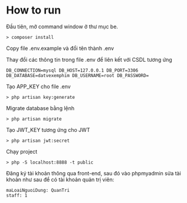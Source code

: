 # How to run

Đầu tiên, mở command window ở thư mục be.
<pre><code>> composer install</code></pre>
Copy file .env.example và đổi tên thành .env

Thay đổi các thông tin trong file .env để liên kết với CSDL tương ứng
    <pre><code>DB_CONNECTION=mysql
    DB_HOST=127.0.0.1
    DB_PORT=3306
    DB_DATABASE=datvexemphim
    DB_USERNAME=root
    DB_PASSWORD=</code></pre>

Tạo APP_KEY cho file .env
<pre><code>> php artisan key:generate</code></pre>

Migrate database bằng lệnh
<pre><code>> php artisan migrate</code></pre>

Tạo JWT_KEY tương ứng cho JWT
<pre><code>> php artisan jwt:secret</code></pre>

Chạy project
<pre><code>> php -S localhost:8888 -t public</code></pre>

Đăng ký tài khoản thông qua front-end, sau đó vào phpmyadmin sửa tài khoản như sau để có tài khoản quản trị viên:
<pre><code>maLoaiNguoiDung: QuanTri
staff: 1</code></pre>